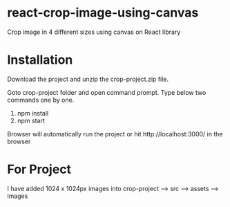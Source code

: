 # react-crop-image-using-canvas
Crop image in 4 different sizes using canvas on React library

# Installation
Download the project and unzip the crop-project.zip file.

Goto crop-project folder and open command prompt.
Type below two commands one by one.

1. npm install
2. npm start

Browser will automatically run the project or hit http://localhost:3000/ in the browser

# For Project
I have added 1024 x 1024px images into crop-project --> src --> assets --> images
